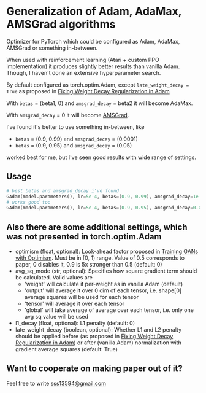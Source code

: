 # Generalization of Adam, AdaMax, AMSGrad algorithms

Optimizer for PyTorch which could be configured as Adam, AdaMax, AMSGrad or something in-between.

When used with reinforcement learning (Atari + custom PPO implementation) it produces slightly better results than vanilla Adam. Though, I haven't done an extensive hyperparameter search.

By default configured as torch.optim.Adam, except `late_weight_decay = True` as proposed in [Fixing Weight Decay Regularization in Adam](https://arxiv.org/abs/1711.05101)


With `betas` = (beta1, 0) and `amsgrad_decay` = beta2 it will become AdaMax.

With `amsgrad_decay` = 0 it will become [AMSGrad](https://openreview.net/forum?id=ryQu7f-RZ).

I've found it's better to use something in-between, like
   * `betas` = (0.9, 0.99) and `amsgrad_decay` = (0.0001)
   * `betas` = (0.9, 0.95) and `amsgrad_decay` = (0.05)
   
worked best for me, but I've seen good results with wide range of settings.


## Usage
```python
# best betas and amsgrad_decay i've found
GAdam(model.parameters(), lr=5e-4, betas=(0.9, 0.99), amsgrad_decay=1e-4)
# works good too
GAdam(model.parameters(), lr=5e-4, betas=(0.9, 0.95), amsgrad_decay=0.05)
```

    
## Also there are some additional settings, which was not presented in torch.optim.Adam

* optimism (float, optional): Look-ahead factor proposed in [Training GANs with Optimism](https://arxiv.org/abs/1711.00141). Must be in [0, 1) range. Value of 0.5 corresponds to paper, 0 disables it, 0.9 is 5x stronger than 0.5 (default: 0)
* avg_sq_mode (str, optional): Specifies how square gradient term should be calculated. Valid values are
    * 'weight' will calculate it per-weight as in vanilla Adam (default)
    * 'output' will average it over 0 dim of each tensor,
        i.e. shape[0] average squares will be used for each tensor
    * 'tensor' will average it over each tensor
    * 'global' will take average of average over each tensor,
        i.e. only one avg sq value will be used
* l1_decay (float, optional): L1 penalty (default: 0)
* late_weight_decay (boolean, optional): Whether L1 and L2 penalty should be applied before (as proposed in [Fixing Weight Decay Regularization in Adam](https://arxiv.org/abs/1711.05101)) or after (vanilla Adam) normalization with gradient average squares (default: True)

## Want to cooperate on making paper out of it?
Feel free to write sss13594@gmail.com
